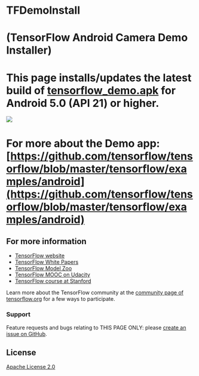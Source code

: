 # TFDemoInstall
# (TensorFlow Android Camera Demo Installer)

# This page installs/updates the latest build of [tensorflow_demo.apk](https://ci.tensorflow.org/view/Nightly/job/nightly-android/lastSuccessfulBuild/artifact/out/tensorflow_demo.apk) for Android 5.0 (API 21) or higher.

<a href="https://ci.tensorflow.org/view/Nightly/job/nightly-android/lastSuccessfulBuild/artifact/out/tensorflow_demo.apk" target="_blank"><img src="https://www.tensorflow.org/images/tf_logo_transp.png"></a>


# For more about the Demo app: [https://github.com/tensorflow/tensorflow/blob/master/tensorflow/examples/android](https://github.com/tensorflow/tensorflow/blob/master/tensorflow/examples/android)

## For more information

* [TensorFlow website](https://www.tensorflow.org)
* [TensorFlow White Papers](https://www.tensorflow.org/about/bib)
* [TensorFlow Model Zoo](https://github.com/tensorflow/models)
* [TensorFlow MOOC on Udacity](https://www.udacity.com/course/deep-learning--ud730)
* [TensorFlow course at Stanford](https://web.stanford.edu/class/cs20si)

Learn more about the TensorFlow community at the [community page of tensorflow.org](https://www.tensorflow.org/community) for a few ways to participate.

### Support
Feature requests and bugs relating to THIS PAGE ONLY: please [create an issue on GitHub](https://github.com/andDevW/TFDemoInstall/issues/).

## License

[Apache License 2.0](LICENSE)
